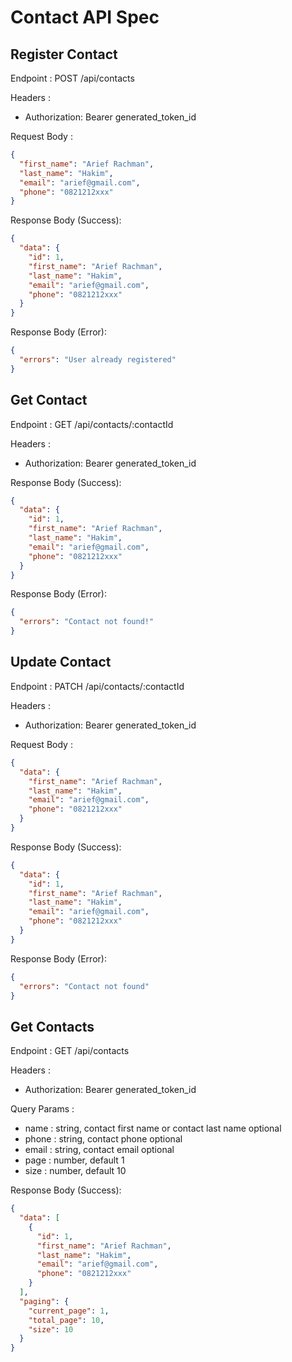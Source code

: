 # Contact API Spec

## Register Contact

Endpoint : POST /api/contacts

Headers :

- Authorization: Bearer generated_token_id

Request Body :

```json
{
  "first_name": "Arief Rachman",
  "last_name": "Hakim",
  "email": "arief@gmail.com",
  "phone": "0821212xxx"
}
```

Response Body (Success):

```json
{
  "data": {
    "id": 1,
    "first_name": "Arief Rachman",
    "last_name": "Hakim",
    "email": "arief@gmail.com",
    "phone": "0821212xxx"
  }
}
```

Response Body (Error):

```json
{
  "errors": "User already registered"
}
```

## Get Contact

Endpoint : GET /api/contacts/:contactId

Headers :

- Authorization: Bearer generated_token_id

Response Body (Success):

```json
{
  "data": {
    "id": 1,
    "first_name": "Arief Rachman",
    "last_name": "Hakim",
    "email": "arief@gmail.com",
    "phone": "0821212xxx"
  }
}
```

Response Body (Error):

```json
{
  "errors": "Contact not found!"
}
```

## Update Contact

Endpoint : PATCH /api/contacts/:contactId

Headers :

- Authorization: Bearer generated_token_id

Request Body :

```json
{
  "data": {
    "first_name": "Arief Rachman",
    "last_name": "Hakim",
    "email": "arief@gmail.com",
    "phone": "0821212xxx"
  }
}
```

Response Body (Success):

```json
{
  "data": {
    "id": 1,
    "first_name": "Arief Rachman",
    "last_name": "Hakim",
    "email": "arief@gmail.com",
    "phone": "0821212xxx"
  }
}
```

Response Body (Error):

```json
{
  "errors": "Contact not found"
}
```

## Get Contacts

Endpoint : GET /api/contacts

Headers :

- Authorization: Bearer generated_token_id

Query Params :

- name : string, contact first name or contact last name optional
- phone : string, contact phone optional
- email : string, contact email optional
- page : number, default 1
- size : number, default 10

Response Body (Success):

```json
{
  "data": [
    {
      "id": 1,
      "first_name": "Arief Rachman",
      "last_name": "Hakim",
      "email": "arief@gmail.com",
      "phone": "0821212xxx"
    }
  ],
  "paging": {
    "current_page": 1,
    "total_page": 10,
    "size": 10
  }
}
```
